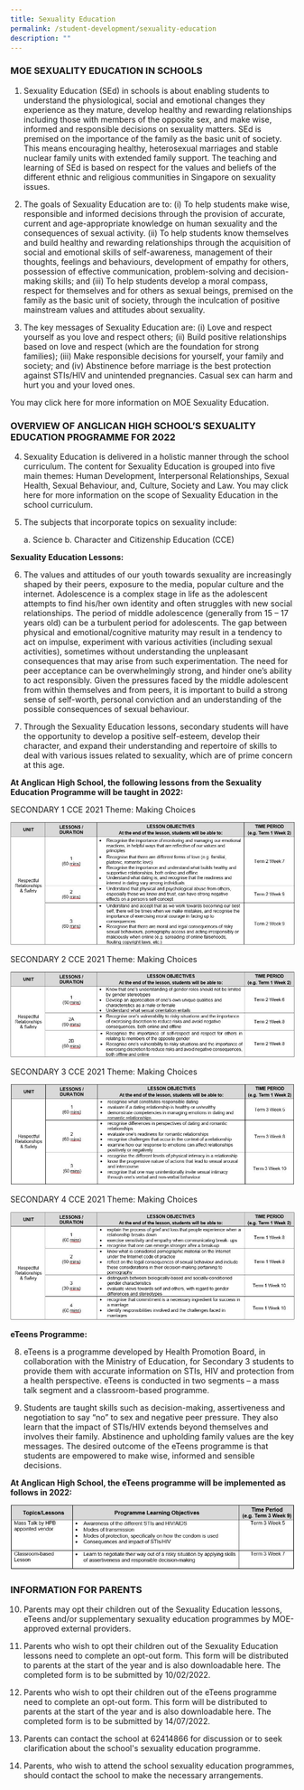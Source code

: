 ```yaml
---
title: Sexuality Education
permalink: /student-development/sexuality-education
description: ""
---
```

### MOE SEXUALITY EDUCATION IN SCHOOLS

1.	Sexuality Education (SEd) in schools is about enabling students to understand the physiological, social and emotional changes they experience as they mature, develop healthy and rewarding relationships including those with members of the opposite sex, and make wise, informed and responsible decisions on sexuality matters. SEd is premised on the importance of the family as the basic unit of society. This means encouraging healthy, heterosexual marriages and stable nuclear family units with extended family support. The teaching and learning of SEd is based on respect for the values and beliefs of the different ethnic and religious communities in Singapore on sexuality issues.

2.    The goals of Sexuality Education are to:
(i) To help students make wise, responsible and informed decisions through the provision of accurate, current and age-appropriate knowledge on human sexuality and the consequences of sexual activity.
(ii) To help students know themselves and build healthy and rewarding relationships through the acquisition of social and emotional skills of self-awareness, management of their thoughts, feelings and behaviours, development of empathy for others, possession of effective communication, problem-solving and decision-making skills; and
(iii) To help students develop a moral compass, respect for themselves and for others as sexual beings, premised on the family as the basic unit of society, through the inculcation of positive mainstream values and attitudes about sexuality.

3.	The key messages of Sexuality Education are:
(i) Love and respect yourself as you love and respect others;
(ii) Build positive relationships based on love and respect (which are the foundation for strong families);
(iii) Make responsible decisions for yourself, your family and society; and
(iv) Abstinence before marriage is the best protection against STIs/HIV and unintended pregnancies. Casual sex can harm and hurt you and your loved ones.

You may click here for more information on MOE Sexuality Education.

### OVERVIEW OF ANGLICAN HIGH SCHOOL’S SEXUALITY EDUCATION PROGRAMME FOR 2022

4.	Sexuality Education is delivered in a holistic manner through the school curriculum. The content for Sexuality Education is grouped into five main themes: Human Development, Interpersonal Relationships, Sexual Health, Sexual Behaviour, and, Culture, Society and Law. You may click here for more information on the scope of Sexuality Education in the school curriculum.

5.	The subjects that incorporate topics on sexuality include:

	a. Science 
	b. Character and Citizenship Education (CCE)

**Sexuality Education Lessons:**

6.	The values and attitudes of our youth towards sexuality are increasingly shaped by their peers, exposure to the media, popular culture and the internet. Adolescence is a complex stage in life as the adolescent attempts to find his/her own identity and often struggles with new social relationships. The period of middle adolescence (generally from 15 – 17 years old) can be a turbulent period for adolescents. The gap between physical and emotional/cognitive maturity may result in a tendency to act on impulse, experiment with various activities (including sexual activities), sometimes without understanding the unpleasant consequences that may arise from such experimentation. The need for peer acceptance can be overwhelmingly strong, and hinder one’s ability to act responsibly.  Given the pressures faced by the middle adolescent from within themselves and from peers, it is important to build a strong sense of self-worth, personal conviction and an understanding of the possible consequences of sexual behaviour.

7.	Through the Sexuality Education lessons, secondary students will have the opportunity to develop a positive self-esteem, develop their character, and expand their understanding and repertoire of skills to deal with various issues related to sexuality, which are of prime concern at this age.

**At Anglican High School, the following lessons from the Sexuality Education Programme will be taught in 2022:**

SECONDARY 1
CCE 2021 Theme: Making Choices

![mc](/images/2022_S1_Making_Choice.jpg)

SECONDARY 2
CCE 2021 Theme: Making Choices

![mc2](/images/2022_S2_Making_Choice.jpg)

SECONDARY 3
CCE 2021 Theme: Making Choices

![mc3](/images/2022_S3_Making_Choice.jpg)

SECONDARY 4
CCE 2021 Theme: Making Choices

![mc4](/images/2022_S4_Making_Choice.jpg)

**eTeens Programme:**

8.	eTeens is a programme developed by Health Promotion Board, in collaboration with the Ministry of Education, for Secondary 3 students to provide them with accurate information on STIs, HIV and protection from a health perspective. eTeens is conducted in two segments – a mass talk segment and a classroom-based programme.

9.	Students are taught skills such as decision-making, assertiveness and negotiation to say “no” to sex and negative peer pressure. They also learn that the impact of STIs/HIV extends beyond themselves and involves their family. Abstinence and upholding family values are the key messages. The desired outcome of the eTeens programme is that students are empowered to make wise, informed and sensible decisions.

**At Anglican High School, the eTeens programme will be implemented as follows in 2022:**

![eteens](/images/eTeens_Programme.jpg)

### INFORMATION FOR PARENTS

10.	Parents may opt their children out of the Sexuality Education lessons, eTeens and/or supplementary sexuality education programmes by MOE-approved external providers.

11.	Parents who wish to opt their children out of the Sexuality Education lessons need to complete an opt-out form. This form will be distributed to parents at the start of the year and is also downloadable here. The completed form is to be submitted by 10/02/2022.

12.	Parents who wish to opt their children out of the eTeens programme need to complete an opt-out form. This form will be distributed to parents at the start of the year and is also downloadable here. The completed form is to be submitted by 14/07/2022.

13.	Parents can contact the school at 62414866 for discussion or to seek clarification about the school's sexuality education programme. 

14.	Parents, who wish to attend the school sexuality education programmes, should contact the school to make the necessary arrangements.